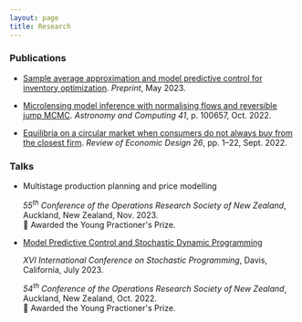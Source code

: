 ```yaml
---
layout: page
title: Research
---
```


### Publications

* [Sample average approximation and model predictive control for inventory optimization](https://optimization-online.org/2023/05/sample-average-approximation-and-model-predictive-control-for-inventory-optimization/). <em>Preprint</em>, May 2023.

* [Microlensing model inference with normalising flows and reversible jump MCMC](https://doi.org/10.1016/j.ascom.2022.100657). <em>Astronomy and Computing 41</em>, p. 100657, Oct. 2022.

* [Equilibria on a circular market when consumers do not always buy from the closest firm](https://doi.org/10.1007/s10058-022-00290-x). <em>Review of Economic Design 26</em>, pp. 1–22, Sept. 2022.

### Talks

* Multistage production planning and price modelling

  <em>55<sup>th</sup> Conference of the Operations Research Society of New Zealand</em>, Auckland, New Zealand, Nov. 2023.<br>🏅 Awarded the Young Practioner's Prize.

* [Model Predictive Control and Stochastic Dynamic Programming](assets/2023-ICSP-Davis-slides.pdf)

  <em>XVI International Conference on Stochastic Programming</em>, Davis, California, July 2023.

  <em>54<sup>th</sup> Conference of the Operations Research Society of New Zealand</em>, Auckland, New Zealand, Oct. 2022.<br>🏅 Awarded the Young Practioner's Prize.
  
